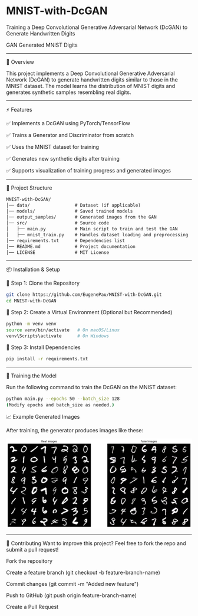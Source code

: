 # MNIST-with-DcGAN
Training a Deep Convolutional Generative Adversarial Network (DcGAN) to Generate Handwritten Digits

GAN Generated MNIST Digits

------------------------------------------------------------------------------------------------------------------

📌 Overview

This project implements a Deep Convolutional Generative Adversarial Network (DcGAN) to generate handwritten digits similar to those in the MNIST dataset. The model learns the distribution of MNIST digits and generates synthetic samples resembling real digits.

------------------------------------------------------------------------------------------------------------------

⚡ Features

✅ Implements a DcGAN using PyTorch/TensorFlow

✅ Trains a Generator and Discriminator from scratch

✅ Uses the MNIST dataset for training

✅ Generates new synthetic digits after training

✅ Supports visualization of training progress and generated images

------------------------------------------------------------------------------------------------------------------

📂 Project Structure
```
MNIST-with-DcGAN/
│── data/                 # Dataset (if applicable)
│── models/               # Saved trained models
│── output_samples/       # Generated images from the GAN
│── src/                  # Source code
│   ├── main.py           # Main script to train and test the GAN
│   ├── mnist_train.py    # Handles dataset loading and preprocessing
│── requirements.txt      # Dependencies list
│── README.md             # Project documentation
│── LICENSE               # MIT License
```
------------------------------------------------------------------------------------------------------------------

📦 Installation & Setup

🔹 Step 1: Clone the Repository

```bash
git clone https://github.com/EugenePau/MNIST-with-DcGAN.git
cd MNIST-with-DcGAN
```

🔹 Step 2: Create a Virtual Environment (Optional but Recommended)

```bash
python -m venv venv
source venv/bin/activate   # On macOS/Linux
venv\Scripts\activate      # On Windows
```

🔹 Step 3: Install Dependencies

```bash
pip install -r requirements.txt
```
------------------------------------------------------------------------------------------------------------------

🚀 Training the Model

Run the following command to train the DcGAN on the MNIST dataset:


```bash
python main.py --epochs 50 --batch_size 128
(Modify epochs and batch_size as needed.)
```

📈 Example Generated Images

After training, the generator produces images like these:

![Generated Digits](generated_digits.png)


------------------------------------------------------------------------------------------------------------------

🤝 Contributing
Want to improve this project? Feel free to fork the repo and submit a pull request!

Fork the repository

Create a feature branch (git checkout -b feature-branch-name)

Commit changes (git commit -m "Added new feature")

Push to GitHub (git push origin feature-branch-name)

Create a Pull Request
